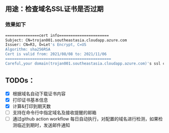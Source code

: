 ## 用途：检查域名SSL证书是否过期

### 效果如下
```bash
===============cert info======================
Subject: CN=trojan001.southeastasia.cloudapp.azure.com
Issuer: CN=R3, O=Let's Encrypt, C=US
Algorithm: sha256RSA
Cert is valid from: 2021/08/08 to: 2021/11/06
===============================================
Careful,your domain(trojan001.southeastasia.cloudapp.azure.com)'s ssl cert will expire within 1 month

```

## TODOs：
- [x] 根据域名自动下载证书内容
- [x] 打印证书基本信息
- [x] 计算&打印到期天数
- [ ] 支持在命令行中指定域名及接收提醒的邮箱
- [ ] 通过github action workflow 每日自动执行，对配置的域名进行检测，如果检测临近到期时，发送邮件通知

